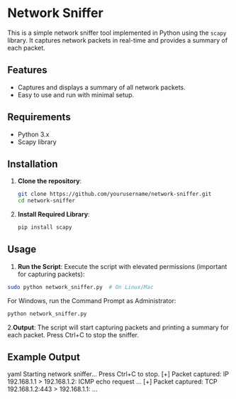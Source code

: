 # Network Sniffer

This is a simple network sniffer tool implemented in Python using the `scapy` library. It captures network packets in real-time and provides a summary of each packet.

## Features

- Captures and displays a summary of all network packets.
- Easy to use and run with minimal setup.

## Requirements

- Python 3.x
- Scapy library

## Installation

1. **Clone the repository**:
   ```bash
   git clone https://github.com/yourusername/network-sniffer.git
   cd network-sniffer
2. **Install Required Library**:
   ``` bash
   pip install scapy
## Usage

1. **Run the Script**: Execute the script with elevated permissions (important for capturing packets):
  ``` bash
  sudo python network_sniffer.py  # On Linux/Mac
  ```

  For Windows, run the Command Prompt as Administrator:

  ```bash
  python network_sniffer.py
  ```
2.**Output**: The script will start capturing packets and printing a summary for each packet. Press Ctrl+C to stop the sniffer.
## Example Output
yaml
Starting network sniffer... Press Ctrl+C to stop.
[+] Packet captured: IP 192.168.1.1 > 192.168.1.2: ICMP echo request ...
[+] Packet captured: TCP 192.168.1.2:443 > 192.168.1.1:  ...









   
